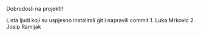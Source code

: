 Dobrodosli na projekt!!

Lista ljudi koji su uspjesno instalirali git i napravili commit
	1. Luka Mrkovic
	2. Josip Ramljak
	